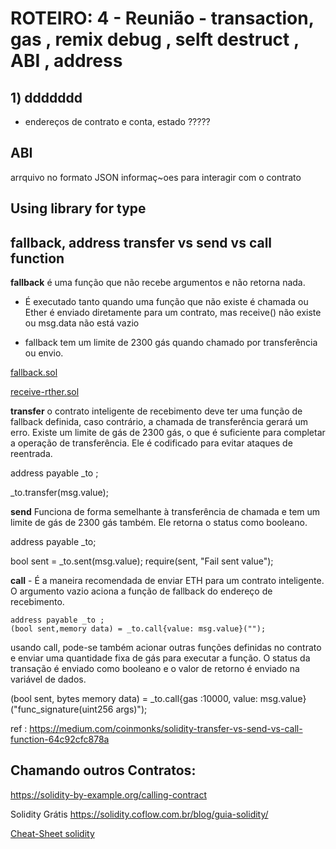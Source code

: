 # ROTEIRO: 4 - Reunião - transaction, gas , remix debug , selft destruct , ABI , address 


## 1) ddddddd

   -  endereços de contrato e conta, estado  ????? 


## ABI

arrquivo no formato JSON 
informaç~oes para interagir com o contrato

## Using library  for type


## fallback,  address transfer vs send vs call function


**fallback**  é uma função que não recebe argumentos e não retorna nada.

 - É executado tanto quando uma função que não existe é chamada ou Ether é enviado diretamente para um contrato, mas receive() não existe ou msg.data não está vazio 

 - fallback tem um limite de 2300 gás quando chamado por transferência ou envio.

 [fallback.sol](https://raw.githubusercontent.com/valterlobo/grupo_estudos_solidity/main/reuniao_4/fallback.sol)

 [receive-rther.sol](https://raw.githubusercontent.com/valterlobo/grupo_estudos_solidity/main/reuniao_4/receive-ether.sol)


**transfer** o contrato inteligente de recebimento deve ter uma função de fallback definida, caso contrário, a chamada de transferência gerará um erro.
 Existe um limite de gás de 2300 gás, o que é suficiente para completar a operação de transferência. Ele é codificado para evitar ataques de reentrada.

address payable _to ; 

   _to.transfer(msg.value); 


**send** Funciona de forma semelhante à transferência de chamada e tem um limite de gás de 2300 gás também. Ele retorna o status como booleano.

 address payable _to; 

  bool sent =  _to.sent(msg.value); 
  require(sent, "Fail sent value"); 




**call** - É a maneira recomendada de enviar ETH para um contrato inteligente. O argumento vazio aciona a função de fallback do endereço de recebimento.

    address payable _to ; 
    (bool sent,memory data) = _to.call{value: msg.value}("");

 usando call, pode-se também acionar outras funções definidas no contrato e enviar uma quantidade fixa de gás para executar a função. O status da transação é enviado como booleano e o valor de retorno é enviado na variável de dados.


(bool sent, bytes memory data) = _to.call{gas :10000, value: msg.value}("func_signature(uint256 args)");


ref : https://medium.com/coinmonks/solidity-transfer-vs-send-vs-call-function-64c92cfc878a


## Chamando outros  Contratos: 
https://solidity-by-example.org/calling-contract

Solidity Grátis
https://solidity.coflow.com.br/blog/guia-solidity/


[Cheat-Sheet solidity](https://intellipaat.com/mediaFiles/2019/03/Solidity-Cheat-Sheet.pdf)
